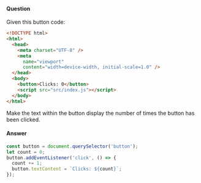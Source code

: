 #### Question

Given this button code: 

```html
<!DOCTYPE html>
<html>
  <head>
    <meta charset="UTF-8" />
    <meta
      name="viewport"
      content="width=device-width, initial-scale=1.0" />
  </head>
  <body>
    <button>Clicks: 0</button>
    <script src="src/index.js"></script>
  </body>
</html>
```

Make the text within the button display the number of times the button has been clicked.

#### Answer

```js
const button = document.querySelector('button');
let count = 0;
button.addEventListener('click', () => {
  count += 1;
  button.textContent = `Clicks: ${count}`;
});
```
